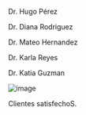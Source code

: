 Dr. Hugo Pérez


Dr. Diana Rodriguez


Dr. Mateo Hernandez


Dr. Karla Reyes


Dr. Katia Guzman 



![image](https://user-images.githubusercontent.com/100052822/166015792-bbfb4b1c-0261-4df7-9423-033de1eadb46.png)


  Clientes satisfechoS.



















